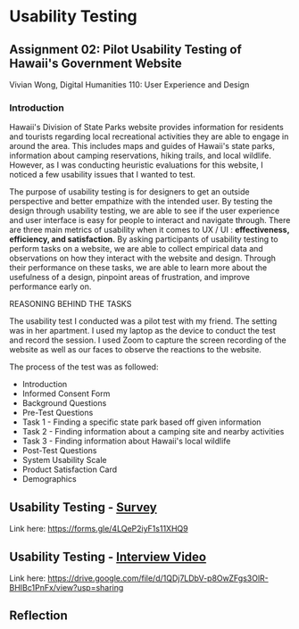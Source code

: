 # Usability Testing
## Assignment 02: Pilot Usability Testing of Hawaii's Government Website
Vivian Wong, Digital Humanities 110: User Experience and Design

### Introduction
Hawaii's Division of State Parks website provides information for residents and tourists regarding local recreational activities they are able to engage in around the area. This includes maps and guides of Hawaii's state parks, information about camping reservations, hiking trails, and local wildlife. However, as I was conducting heuristic evaluations for this website, I noticed a few usability issues that I wanted to test. 

The purpose of usability testing is for designers to get an outside perspective and better empathize with the intended user. By testing the design through usability testing, we are able to see if the user experience and user interface is easy for people to interact and navigate through. There are three main metrics of usability when it comes to UX / UI : **effectiveness, efficiency, and satisfaction.** 
By asking participants of usability testing to perform tasks on a website, we are able to collect empirical data and observations on how they interact with the website and design. Through their performance on these tasks, we are able to learn more about the usefulness of a design, pinpoint areas of frustration, and improve performance early on.

REASONING BEHIND THE TASKS

The usability test I conducted was a pilot test with my friend. The setting was in her apartment. I used my laptop as the device to conduct the test and record the session. I used Zoom to capture the screen recording of the website as well as our faces to observe the reactions to the website. 

The process of the test was as followed:
* Introduction
* Informed Consent Form
* Background Questions
* Pre-Test Questions
* Task 1 - Finding a specific state park based off given information
* Task 2 - Finding information about a camping site and nearby activities
* Task 3 - Finding information about Hawaii's local wildlife
* Post-Test Questions
* System Usability Scale
* Product Satisfaction Card
* Demographics

## Usability Testing - [Survey](https://forms.gle/4LQeP2iyF1s11XHQ9)
Link here: https://forms.gle/4LQeP2iyF1s11XHQ9

## Usability Testing - [Interview Video](https://drive.google.com/file/d/1QDj7LDbV-p8OwZFgs3OlR-BHIBc1PnFx/view?usp=sharing)
Link here: https://drive.google.com/file/d/1QDj7LDbV-p8OwZFgs3OlR-BHIBc1PnFx/view?usp=sharing

## Reflection

